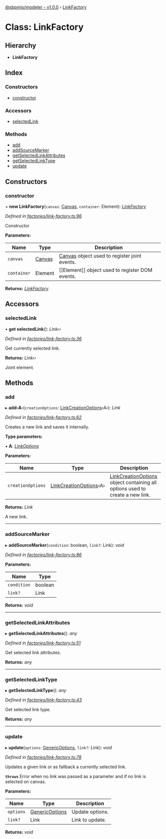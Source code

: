 [@sbpmjs/modeler - v1.0.0](../README.md) › [LinkFactory](linkfactory.md)

# Class: LinkFactory

## Hierarchy

* **LinkFactory**

## Index

### Constructors

* [constructor](linkfactory.md#constructor)

### Accessors

* [selectedLink](linkfactory.md#selectedlink)

### Methods

* [add](linkfactory.md#add)
* [addSourceMarker](linkfactory.md#addsourcemarker)
* [getSelectedLinkAttributes](linkfactory.md#getselectedlinkattributes)
* [getSelectedLinkType](linkfactory.md#getselectedlinktype)
* [update](linkfactory.md#update)

## Constructors

###  constructor

\+ **new LinkFactory**(`canvas`: [Canvas](canvas.md), `container`: Element): *[LinkFactory](linkfactory.md)*

*Defined in [factories/link-factory.ts:96](https://github.com/mkolodiy/sbpmjs/blob/97cb194/packages/sbpm-modeler/lib/factories/link-factory.ts#L96)*

Constructor

**Parameters:**

Name | Type | Description |
------ | ------ | ------ |
`canvas` | [Canvas](canvas.md) | [Canvas](canvas.md) object used to register joint events. |
`container` | Element | [[Element]] object used to register DOM events.  |

**Returns:** *[LinkFactory](linkfactory.md)*

## Accessors

###  selectedLink

• **get selectedLink**(): *Link‹›*

*Defined in [factories/link-factory.ts:36](https://github.com/mkolodiy/sbpmjs/blob/97cb194/packages/sbpm-modeler/lib/factories/link-factory.ts#L36)*

Get currently selected link.

**Returns:** *Link‹›*

Joint element.

## Methods

###  add

▸ **add**‹**A**›(`creationOptions`: [LinkCreationOptions](../interfaces/linkcreationoptions.md)‹A›): *Link*

*Defined in [factories/link-factory.ts:62](https://github.com/mkolodiy/sbpmjs/blob/97cb194/packages/sbpm-modeler/lib/factories/link-factory.ts#L62)*

Creates a new link and saves it internally.

**Type parameters:**

▪ **A**: *[LinkOptions](../interfaces/linkoptions.md)*

**Parameters:**

Name | Type | Description |
------ | ------ | ------ |
`creationOptions` | [LinkCreationOptions](../interfaces/linkcreationoptions.md)‹A› | [LinkCreationOptions](../interfaces/linkcreationoptions.md) object containing all options used to create a new link. |

**Returns:** *Link*

A new link.

___

###  addSourceMarker

▸ **addSourceMarker**(`condition`: boolean, `link?`: Link): *void*

*Defined in [factories/link-factory.ts:86](https://github.com/mkolodiy/sbpmjs/blob/97cb194/packages/sbpm-modeler/lib/factories/link-factory.ts#L86)*

**Parameters:**

Name | Type |
------ | ------ |
`condition` | boolean |
`link?` | Link |

**Returns:** *void*

___

###  getSelectedLinkAttributes

▸ **getSelectedLinkAttributes**(): *any*

*Defined in [factories/link-factory.ts:51](https://github.com/mkolodiy/sbpmjs/blob/97cb194/packages/sbpm-modeler/lib/factories/link-factory.ts#L51)*

Get selected link attributes.

**Returns:** *any*

___

###  getSelectedLinkType

▸ **getSelectedLinkType**(): *any*

*Defined in [factories/link-factory.ts:43](https://github.com/mkolodiy/sbpmjs/blob/97cb194/packages/sbpm-modeler/lib/factories/link-factory.ts#L43)*

Get selected link type.

**Returns:** *any*

___

###  update

▸ **update**(`options`: [GenericOptions](../interfaces/genericoptions.md), `link?`: Link): *void*

*Defined in [factories/link-factory.ts:78](https://github.com/mkolodiy/sbpmjs/blob/97cb194/packages/sbpm-modeler/lib/factories/link-factory.ts#L78)*

Updates a given link or as fallback a currently selected link.

**`throws`** Error when no link was passed as a parameter and if no link is selected on canvas.

**Parameters:**

Name | Type | Description |
------ | ------ | ------ |
`options` | [GenericOptions](../interfaces/genericoptions.md) | Update options. |
`link?` | Link | Link to update. |

**Returns:** *void*
